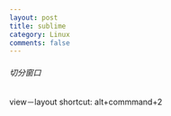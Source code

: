 ```yaml
---
layout: post
title: sublime
category: Linux
comments: false
---
```


###### 切分窗口
view－layout
shortcut: alt+commmand+2
